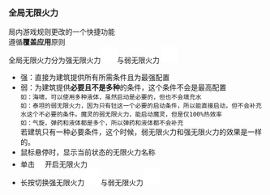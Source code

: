 ### 全局无限火力
局内游戏规则更改的一个快捷功能  
遵循**覆盖应用**原则  
全局无限火力分为强无限火力![alt text](图/infinitude.png)与弱无限火力 ![alt text](图/infinitude-weaken.png)
- 强：直接为建筑提供所有所需条件且为最强配置
- 弱：为建筑提供**必要且不是多种**的条件，这个条件不会是最高配置  
`如：海啸，可以使用多种液体，虽然启动是必要的，但也不会填充水`  
`如：泰坦的弱无限火力，因为只有钍这一个必要的启动条件，所以能直接启动，但不会补充水这个不必要的条件。魔灵的弱无限火力，能启动魔灵，但是仅100%热效率`  
`如：气旋，弹药和液体都是多个，所以弹药和液体都不会补充`  
若建筑只有一种必要条件，这个时候，弱无限火力和强无限火力的效果是一样的。  
- 鼠标悬停时，显示当前状态的无限火力名称
- 单击<img src=图/infinitude.png height=20>开启无限火力
- 长按切换强无限火力![alt text](图/infinitude.png)与弱无限火力![alt text](图/infinitude-weaken.png)



